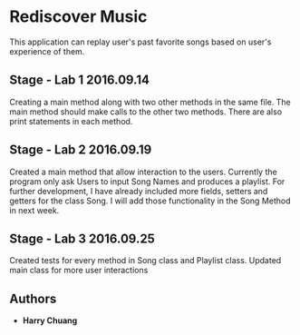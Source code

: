 # Rediscover Music

This application can replay user's past favorite songs based on user's experience of them.

## Stage - Lab 1 2016.09.14
Creating a main method along with two other methods in the same file. The main method should make calls to the other two methods. There are also print statements in each method.

## Stage - Lab 2 2016.09.19
Created a main method that allow interaction to the users. Currently the program only ask Users to input Song Names and produces a playlist. For further development, I have already included more fields, setters and getters for the class Song. I will add those functionality in the Song Method in next week.

## Stage - Lab 3 2016.09.25
Created tests for every method in Song class and Playlist class. Updated main class for more user interactions



## Authors
* **Harry Chuang**
